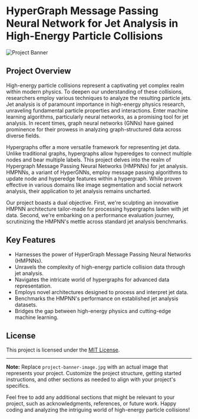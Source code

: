 # HyperGraph Message Passing Neural Network for Jet Analysis in High-Energy Particle Collisions

![Project Banner](project-banner-image.jpg)

## Project Overview

High-energy particle collisions represent a captivating yet complex realm within modern physics. To deepen our understanding of these collisions, researchers employ various techniques to analyze the resulting particle jets. Jet analysis is of paramount importance in high-energy physics research, unraveling fundamental particle properties and interactions. Enter machine learning algorithms, particularly neural networks, as a promising tool for jet analysis. In recent times, graph neural networks (GNNs) have gained prominence for their prowess in analyzing graph-structured data across diverse fields.

Hypergraphs offer a more versatile framework for representing jet data. Unlike traditional graphs, hypergraphs allow hyperedges to connect multiple nodes and bear multiple labels. This project delves into the realm of Hypergraph Message Passing Neural Networks (HMPNNs) for jet analysis. HMPNNs, a variant of HyperGNNs, employ message passing algorithms to update node and hyperedge features within a hypergraph. While proven effective in various domains like image segmentation and social network analysis, their application to jet analysis remains uncharted.

Our project boasts a dual objective. First, we're sculpting an innovative HMPNN architecture tailor-made for processing hypergraphs laden with jet data. Second, we're embarking on a performance evaluation journey, scrutinizing the HMPNN's mettle across standard jet analysis benchmarks.

## Key Features

- Harnesses the power of HyperGraph Message Passing Neural Networks (HMPNNs).
- Unravels the complexity of high-energy particle collision data through jet analysis.
- Navigates the intricate world of hypergraphs for advanced data representation.
- Employs novel architectures designed to process and interpret jet data.
- Benchmarks the HMPNN's performance on established jet analysis datasets.
- Bridges the gap between high-energy physics and cutting-edge machine learning.





## License

This project is licensed under the [MIT License](LICENSE).

---

**Note:** Replace `project-banner-image.jpg` with an actual image that represents your project. Customize the project structure, getting started instructions, and other sections as needed to align with your project's specifics.

Feel free to add any additional sections that might be relevant to your project, such as acknowledgments, references, or future work. Happy coding and analyzing the intriguing world of high-energy particle collisions!
